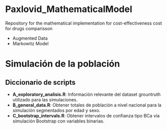# Paxlovid_MathematicalModel
Repository for the mathematical implementation for cost-effectiveness cost for drugs comparisson

* Augmented Data
* Markowitz Model


# Simulación de la población

## Diccionario de scripts

-   **A_exploratory_analisis.R**: Información relevante del dataset grountruth utilizado para las simulaciones.
-   **B_general_data.R**: Obtener totales de población a nivel nacional para la simulación segmentados por edad y sexo.
-   **C_bootstrap_intervals.R**: Obtener intervalos de confianza tipo BCa vía simulación Bootstrap con variables binarias.


